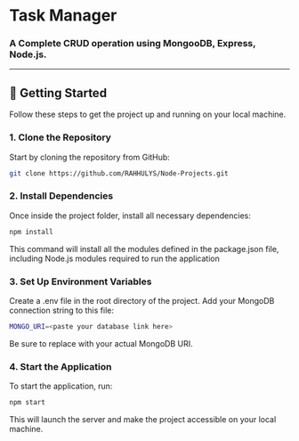 # Task Manager

### A Complete CRUD operation using MongooDB, Express, Node.js.

---
 
## 🚀 Getting Started

Follow these steps to get the project up and running on your local machine.

### 1. Clone the Repository

Start by cloning the repository from GitHub:

```bash
git clone https://github.com/RAHHULYS/Node-Projects.git
```
### 2.  Install Dependencies

Once inside the project folder, install all necessary dependencies:

```bash
npm install
```
This command will install all the modules defined in the package.json file, including Node.js modules required to run the application

### 3. Set Up Environment Variables

Create a .env file in the root directory of the project. Add your MongoDB connection string to this file:

```bash
MONGO_URI=<paste your database link here>
```

Be sure to replace <paste your database link here> with your actual MongoDB URI.

### 4. Start the Application

To start the application, run:

```bash
npm start
```

This will launch the server and make the project accessible on your local machine.


